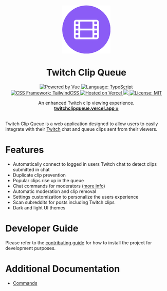 <p align="center">
  <br />
  <img width="150" height="150" src="./public/icon.png" alt="Logo">
  <h1 align="center"><b>Twitch Clip Queue</b></h1>
  <div align="center">
    <a href="https://vuejs.org/">
      <img src="https://img.shields.io/badge/Powered%20by-Vue-%234FC08D.svg?style=flat&logo=Vue.js" alt="Powered by Vue">
    </a>
    <a href="https://www.typescriptlang.org/">
      <img src="https://img.shields.io/badge/Language-Typescript-%233178C6.svg?style=flat&logo=typescript" alt="Language: TypeScript">
    </a>
    <a href="https://tailwindcss.com">
      <img src="https://img.shields.io/badge/CSS%20Framework-TailwindCSS-%2306B6D4?logo=tailwindcss" alt="CSS Framework: TailwindCSS">
    </a>
    <a href="https://vercel.com/">
      <img src="https://img.shields.io/badge/Hosted%20on-Vercel-%23000000.svg?style=flat&logo=vercel" alt="Hosted on Vercel">
    </a>
    <a href="https://codecov.io/gh/jordanshatford/twitch-clip-queue" >
      <img src="https://codecov.io/gh/jordanshatford/twitch-clip-queue/branch/main/graph/badge.svg?token=55KCL03QIH"/>
    </a>
    <a href="https://github.com/jordanshatford/twitch-clip-queue/blob/main/LICENSE">
      <img src="https://img.shields.io/badge/License-MIT-black.svg?style=flat&logo=license" alt="License: MIT">
    </a>
  </div>
  <p align="center">
    An enhanced Twitch clip viewing experience.
    <br />
    <a href="https://twitchclipqueue.vercel.app/"><strong>twitchclipqueue.vercel.app »</strong></a>
    <br />
    <br />
  </p>
</p>

Twitch Clip Queue is a web application designed to allow users to easily integrate with their [Twitch](https://www.twitch.tv/) chat and queue clips sent from their viewers.

# Features
  - Automatically connect to logged in users Twitch chat to detect clips submitted in chat
  - Duplicate clip prevention
  - Popular clips rise up in the queue
  - Chat commands for moderators ([more info](./docs/COMMANDS.md))
  - Automatic moderation and clip removal
  - Settings customization to personalize the users experience
  - Scan subreddits for posts including Twitch clips
  - Dark and light UI themes

# Developer Guide
Please refer to the [contributing guide](CONTRIBUTING.md) for how to install the project for development purposes.

# Additional Documentation
  - [Commands](./docs/COMMANDS.md)
